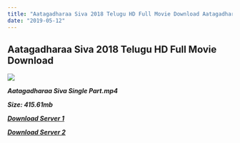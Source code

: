 ```yaml
---
title: "Aatagadharaa Siva 2018 Telugu HD Full Movie Download Aatagadharaa Siva Telugu HD Movie Download"
date: "2019-05-12"
---
```


## Aatagadharaa Siva 2018 Telugu HD Full Movie Download 

![](https://images.moviebuff.com/52b26a54-3c72-4590-a87e-7f886193b0a0?w=1000)

**_Aatagadharaa Siva Single Part.mp4_**

**_Size: 415.61mb_**

**_[Download Server 1](https://oload.life/f/gXco9qyt9Dw)_**

**_[Download Server 2](https://oload.life/f/gXco9qyt9Dw)_**
